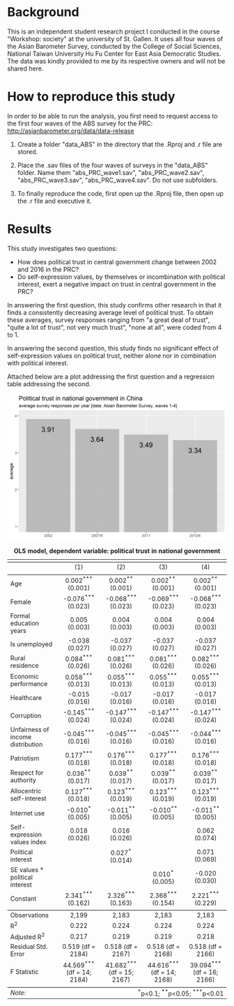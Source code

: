 # Background
This is an independent student research project I conducted in the course "Workshop: society" at the university of St. Gallen. It uses all four waves of the Asian Barometer Survey, conducted by the College of Social Sciences, National Taiwan University Hu Fu Center for East Asia Democratic Studies. The data was kindly provided to me by its respective owners and will not be shared here.


# How to reproduce this study
In order to be able to run the analysis, you first need to request access to the first four waves of the ABS survey for the PRC: http://asianbarometer.org/data/data-release

1. Create a folder "data_ABS" in the directory that the .Rproj and .r file are stored.

2. Place the .sav files of the four waves of surveys in the "data_ABS" folder. Name them "abs_PRC_wave1.sav", "abs_PRC_wave2.sav", "abs_PRC_wave3.sav", "abs_PRC_wave4.sav". Do not use subfolders.

3. To finally reproduce the code, first open up the .Rproj file, then open up the .r file and executive it.

# Results
This study investigates two questions: 

- How does political trust in central government change between 2002 and 2016 in the PRC?
- Do self-expression values, by themselves or incombination with political interest, exert a negative impact on trust in central government in the PRC?

In answering the first question, this study confirms other research in that it finds a consistently decreasing average level of political trust. To obtain these averages, survey responses ranging from "a great deal of trust", "quite a lot of trust", not very much trust", "none at all", were coded from 4 to 1.

In answering the second question, this study finds no significant effect of self-expression values on political trust, neither alone nor in combination with political interest.

Attached below are a plot addressing the first question and a regression table addressing the second.



![average trust over time](plots/trend.png)




<table style="text-align:center"><caption><strong>OLS model, dependent variable: political trust in national government</strong></caption>
<tr><td colspan="5" style="border-bottom: 1px solid black"></td></tr><tr><td style="text-align:left"></td><td>(1)</td><td>(2)</td><td>(3)</td><td>(4)</td></tr>
<tr><td colspan="5" style="border-bottom: 1px solid black"></td></tr><tr><td style="text-align:left">Age</td><td>0.002<sup>***</sup> (0.001)</td><td>0.002<sup>**</sup> (0.001)</td><td>0.002<sup>**</sup> (0.001)</td><td>0.002<sup>**</sup> (0.001)</td></tr>
<tr><td style="text-align:left">Female</td><td>-0.076<sup>***</sup> (0.023)</td><td>-0.068<sup>***</sup> (0.023)</td><td>-0.069<sup>***</sup> (0.023)</td><td>-0.068<sup>***</sup> (0.023)</td></tr>
<tr><td style="text-align:left">Formal education years</td><td>0.005 (0.003)</td><td>0.004 (0.003)</td><td>0.004 (0.003)</td><td>0.004 (0.003)</td></tr>
<tr><td style="text-align:left">Is unemployed</td><td>-0.038 (0.027)</td><td>-0.037 (0.027)</td><td>-0.037 (0.027)</td><td>-0.037 (0.027)</td></tr>
<tr><td style="text-align:left">Rural residence</td><td>0.084<sup>***</sup> (0.026)</td><td>0.081<sup>***</sup> (0.026)</td><td>0.081<sup>***</sup> (0.026)</td><td>0.082<sup>***</sup> (0.026)</td></tr>
<tr><td style="text-align:left">Economic performance</td><td>0.058<sup>***</sup> (0.013)</td><td>0.055<sup>***</sup> (0.013)</td><td>0.055<sup>***</sup> (0.013)</td><td>0.055<sup>***</sup> (0.013)</td></tr>
<tr><td style="text-align:left">Healthcare</td><td>-0.015 (0.016)</td><td>-0.017 (0.016)</td><td>-0.017 (0.016)</td><td>-0.017 (0.016)</td></tr>
<tr><td style="text-align:left">Corruption</td><td>-0.145<sup>***</sup> (0.024)</td><td>-0.147<sup>***</sup> (0.024)</td><td>-0.147<sup>***</sup> (0.024)</td><td>-0.147<sup>***</sup> (0.024)</td></tr>
<tr><td style="text-align:left">Unfairness of income distribution</td><td>-0.045<sup>***</sup> (0.016)</td><td>-0.045<sup>***</sup> (0.016)</td><td>-0.045<sup>***</sup> (0.016)</td><td>-0.044<sup>***</sup> (0.016)</td></tr>
<tr><td style="text-align:left">Patriotism</td><td>0.177<sup>***</sup> (0.018)</td><td>0.176<sup>***</sup> (0.018)</td><td>0.177<sup>***</sup> (0.018)</td><td>0.176<sup>***</sup> (0.018)</td></tr>
<tr><td style="text-align:left">Respect for authority</td><td>0.036<sup>**</sup> (0.017)</td><td>0.039<sup>**</sup> (0.017)</td><td>0.039<sup>**</sup> (0.017)</td><td>0.039<sup>**</sup> (0.017)</td></tr>
<tr><td style="text-align:left">Allocentric self-interest</td><td>0.127<sup>***</sup> (0.018)</td><td>0.123<sup>***</sup> (0.019)</td><td>0.123<sup>***</sup> (0.019)</td><td>0.123<sup>***</sup> (0.019)</td></tr>
<tr><td style="text-align:left">Internet use</td><td>-0.010<sup>*</sup> (0.005)</td><td>-0.011<sup>**</sup> (0.005)</td><td>-0.010<sup>**</sup> (0.005)</td><td>-0.011<sup>**</sup> (0.005)</td></tr>
<tr><td style="text-align:left">Self-expression values index</td><td>0.018 (0.026)</td><td>0.016 (0.026)</td><td></td><td>0.062 (0.074)</td></tr>
<tr><td style="text-align:left">Political interest</td><td></td><td>0.027<sup>*</sup> (0.014)</td><td></td><td>0.071 (0.069)</td></tr>
<tr><td style="text-align:left">SE values * political interest</td><td></td><td></td><td>0.010<sup>*</sup> (0.005)</td><td>-0.020 (0.030)</td></tr>
<tr><td style="text-align:left">Constant</td><td>2.341<sup>***</sup> (0.162)</td><td>2.326<sup>***</sup> (0.163)</td><td>2.368<sup>***</sup> (0.154)</td><td>2.221<sup>***</sup> (0.229)</td></tr>
<tr><td colspan="5" style="border-bottom: 1px solid black"></td></tr><tr><td style="text-align:left">Observations</td><td>2,199</td><td>2,183</td><td>2,183</td><td>2,183</td></tr>
<tr><td style="text-align:left">R<sup>2</sup></td><td>0.222</td><td>0.224</td><td>0.224</td><td>0.224</td></tr>
<tr><td style="text-align:left">Adjusted R<sup>2</sup></td><td>0.217</td><td>0.219</td><td>0.219</td><td>0.218</td></tr>
<tr><td style="text-align:left">Residual Std. Error</td><td>0.519 (df = 2184)</td><td>0.518 (df = 2167)</td><td>0.518 (df = 2168)</td><td>0.518 (df = 2166)</td></tr>
<tr><td style="text-align:left">F Statistic</td><td>44.569<sup>***</sup> (df = 14; 2184)</td><td>41.682<sup>***</sup> (df = 15; 2167)</td><td>44.616<sup>***</sup> (df = 14; 2168)</td><td>39.094<sup>***</sup> (df = 16; 2166)</td></tr>
<tr><td colspan="5" style="border-bottom: 1px solid black"></td></tr><tr><td style="text-align:left"><em>Note:</em></td><td colspan="4" style="text-align:right"><sup>*</sup>p<0.1; <sup>**</sup>p<0.05; <sup>***</sup>p<0.01</td></tr>
</table>

